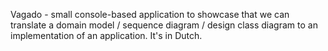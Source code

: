 Vagado - small console-based application to showcase that we can translate a domain model / sequence diagram / design class diagram to an implementation of an application.
It's in Dutch.